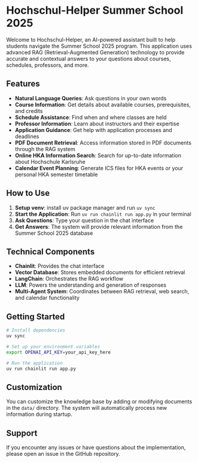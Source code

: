 # Hochschul-Helper Summer School 2025
Welcome to Hochschul-Helper, an AI-powered assistant built to help students navigate the Summer School 2025 program. This application uses advanced RAG (Retrieval-Augmented Generation) technology to provide accurate and contextual answers to your questions about courses, schedules, professors, and more.

## Features
- **Natural Language Queries**: Ask questions in your own words
- **Course Information**: Get details about available courses, prerequisites, and credits
- **Schedule Assistance**: Find when and where classes are held
- **Professor Information**: Learn about instructors and their expertise
- **Application Guidance**: Get help with application processes and deadlines
- **PDF Document Retrieval**: Access information stored in PDF documents through the RAG system
- **Online HKA Information Search**: Search for up-to-date information about Hochschule Karlsruhe
- **Calendar Event Planning**: Generate ICS files for HKA events or your personal HKA semester timetable

## How to Use
1. **Setup venv**: install uv package manager and run `uv sync`
2. **Start the Application**: Run `uv run chainlit run app.py` in your terminal
3. **Ask Questions**: Type your question in the chat interface
4. **Get Answers**: The system will provide relevant information from the Summer School 2025 database

## Technical Components
- **Chainlit**: Provides the chat interface
- **Vector Database**: Stores embedded documents for efficient retrieval
- **LangChain**: Orchestrates the RAG workflow
- **LLM**: Powers the understanding and generation of responses
- **Multi-Agent System**: Coordinates between RAG retrieval, web search, and calendar functionality

## Getting Started
```bash
# Install dependencies
uv sync

# Set up your environment variables
export OPENAI_API_KEY=your_api_key_here

# Run the application
uv run chainlit run app.py
```

## Customization
You can customize the knowledge base by adding or modifying documents in the `data/` directory. The system will automatically process new information during startup.

## Support
If you encounter any issues or have questions about the implementation, please open an issue in the GitHub repository.